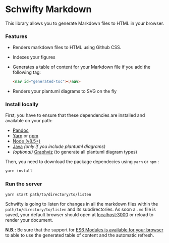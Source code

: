 # Schwifty Markdown

This library allows you to generate Markdown files to HTML in your browser.

### Features

* Renders markdown files to HTML using Github CSS.
* Indexes your figures
* Generates a table of content for your Markdown file if you add the following tag:

    ```markdown
    <nav id="generated-toc"></nav>
    ```

* Renders your plantuml diagrams to SVG on the fly


### Install locally

First, you have to ensure that these dependencies are installed and available on your path:

* [Pandoc](http://pandoc.org/installing.html)
* [Yarn](//yarnpkg.com) or [npm](//npmjs.com)
* [Node (v8.5+)](//nodejs.org)
* [Java](//java.com) *(only if you include plantuml diagrams)*
* *(optional)* [Graphviz](//graphviz.org) (to generate all plantuml diagram types)


Then, you need to download the package dependecies using `yarn` or `npm` :

```sh
yarn install
```

### Run the server

```sh
yarn start path/to/directory/to/listen
```

Schwifty is going to listen for changes in all the markdown files within the
`path/to/directory/to/listen` and its subdirectories. As soon a `.md` file is saved, 
your default browser should open at [localhost:3000](http://localhost:3000) or reload to render your document.

**N.B.:** Be sure that the support for [ES6 Modules is available for your browser](//caniuse.com/#feat=es6-module)
to able to use the generated table of content and the automatic refresh.

